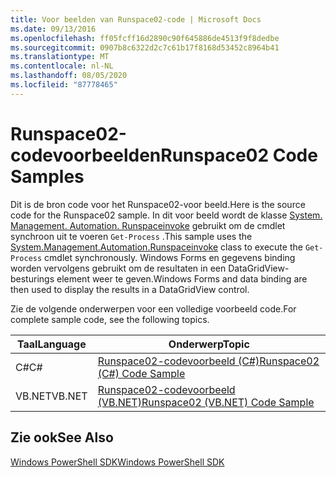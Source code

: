 ```yaml
---
title: Voor beelden van Runspace02-code | Microsoft Docs
ms.date: 09/13/2016
ms.openlocfilehash: ff05fcff16d2890c90f645886de4513f9f8dedbe
ms.sourcegitcommit: 0907b8c6322d2c7c61b17f8168d53452c8964b41
ms.translationtype: MT
ms.contentlocale: nl-NL
ms.lasthandoff: 08/05/2020
ms.locfileid: "87778465"
---
```

# <a name="runspace02-code-samples"></a><span data-ttu-id="8bae0-102">Runspace02-codevoorbeelden</span><span class="sxs-lookup"><span data-stu-id="8bae0-102">Runspace02 Code Samples</span></span>

<span data-ttu-id="8bae0-103">Dit is de bron code voor het Runspace02-voor beeld.</span><span class="sxs-lookup"><span data-stu-id="8bae0-103">Here is the source code for the Runspace02 sample.</span></span> <span data-ttu-id="8bae0-104">In dit voor beeld wordt de klasse [System. Management. Automation. Runspaceinvoke](/dotnet/api/System.Management.Automation.RunspaceInvoke) gebruikt om de cmdlet synchroon uit te voeren `Get-Process` .</span><span class="sxs-lookup"><span data-stu-id="8bae0-104">This sample uses the [System.Management.Automation.Runspaceinvoke](/dotnet/api/System.Management.Automation.RunspaceInvoke) class to execute the `Get-Process` cmdlet synchronously.</span></span> <span data-ttu-id="8bae0-105">Windows Forms en gegevens binding worden vervolgens gebruikt om de resultaten in een DataGridView-besturings element weer te geven.</span><span class="sxs-lookup"><span data-stu-id="8bae0-105">Windows Forms and data binding are then used to display the results in a DataGridView control.</span></span>

<span data-ttu-id="8bae0-106">Zie de volgende onderwerpen voor een volledige voorbeeld code.</span><span class="sxs-lookup"><span data-stu-id="8bae0-106">For complete sample code, see the following topics.</span></span>

|<span data-ttu-id="8bae0-107">Taal</span><span class="sxs-lookup"><span data-stu-id="8bae0-107">Language</span></span>|<span data-ttu-id="8bae0-108">Onderwerp</span><span class="sxs-lookup"><span data-stu-id="8bae0-108">Topic</span></span>|
|--------------|-----------|
|<span data-ttu-id="8bae0-109">C#</span><span class="sxs-lookup"><span data-stu-id="8bae0-109">C#</span></span>|[<span data-ttu-id="8bae0-110">Runspace02-codevoorbeeld (C#)</span><span class="sxs-lookup"><span data-stu-id="8bae0-110">Runspace02 (C#) Code Sample</span></span>](./runspace02-csharp-code-sample.md)|
|<span data-ttu-id="8bae0-111">VB.NET</span><span class="sxs-lookup"><span data-stu-id="8bae0-111">VB.NET</span></span>|[<span data-ttu-id="8bae0-112">Runspace02-codevoorbeeld (VB.NET)</span><span class="sxs-lookup"><span data-stu-id="8bae0-112">Runspace02 (VB.NET) Code Sample</span></span>](./runspace02-vb-net-code-sample.md)|

## <a name="see-also"></a><span data-ttu-id="8bae0-113">Zie ook</span><span class="sxs-lookup"><span data-stu-id="8bae0-113">See Also</span></span>

[<span data-ttu-id="8bae0-114">Windows PowerShell SDK</span><span class="sxs-lookup"><span data-stu-id="8bae0-114">Windows PowerShell SDK</span></span>](../windows-powershell-reference.md)
